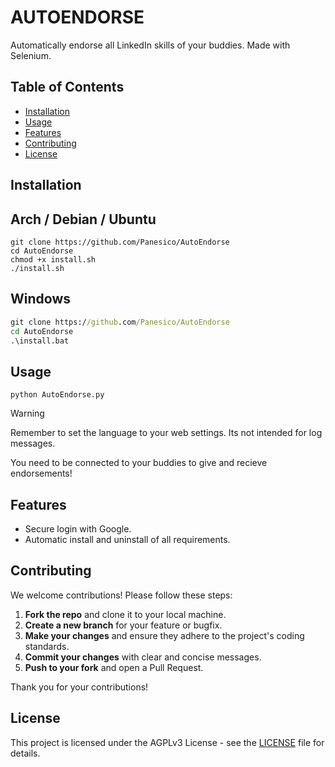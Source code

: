 # AUTOENDORSE

Automatically endorse all LinkedIn skills of your buddies. Made with Selenium.


## Table of Contents
- [Installation](#installation)
- [Usage](#usage)
- [Features](#features)
- [Contributing](#contributing)
- [License](#license)


## Installation

## Arch / Debian / Ubuntu
``` shell
git clone https://github.com/Panesico/AutoEndorse
cd AutoEndorse
chmod +x install.sh
./install.sh
```

## Windows
``` cmd
git clone https://github.com/Panesico/AutoEndorse
cd AutoEndorse
.\install.bat
```

## Usage

``` venv
python AutoEndorse.py
```

> [!WARNING]
> Remember to set the language to your web settings. Its not intended for log messages.
> 
> You need to be connected to your buddies to give and recieve endorsements!


## Features

- Secure login with Google.
- Automatic install and uninstall of all requirements.


## Contributing

We welcome contributions! Please follow these steps:

1. **Fork the repo** and clone it to your local machine.
2. **Create a new branch** for your feature or bugfix.
3. **Make your changes** and ensure they adhere to the project's coding standards.
4. **Commit your changes** with clear and concise messages.
5. **Push to your fork** and open a Pull Request.

Thank you for your contributions!


## License

This project is licensed under the AGPLv3 License - see the [LICENSE](LICENSE) file for details.
